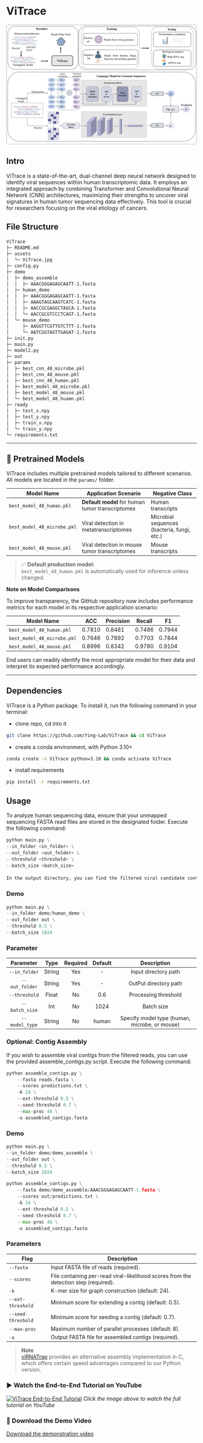 # ViTrace


![ViTrace](/assets/ViTrace.jpg)


## Intro
ViTrace is a state-of-the-art, dual-channel deep neural network designed to identify viral sequences within human transcriptomic data. It employs an integrated approach by combining Transformer and Convolutional Neural Network (CNN) architectures, maximizing their strengths to uncover viral signatures in human tumor sequencing data effectively. This tool is crucial for researchers focusing on the viral etiology of cancers.

## File Structure
```
ViTrace
├─ README.md
├─ assets
│  └─ ViTrace.jpg
├─ config.py
├─ demo
│  ├─ demo_assemble
│  │  ├─ AAACGGGAGAGCAATT-1.fasta
│  ├─ human_demo
│  │  ├─ AAACGGGAGAGCAATT-1.fasta
│  │  ├─ AAAGTAGCAAGTCATC-1.fasta
│  │  ├─ AACCGCGAGGCTAGCA-1.fasta
│  │  └─ AACCGCGTCCCTCAGT-1.fasta
│  └─ mouse_demo
│     ├─ AAGGTTCGTTGTCTTT-1.fasta
│     └─ AATCGGTAGTTGAGAT-1.fasta
├─ init.py
├─ main.py
├─ model2.py
├─ out
├─ params
│  ├─ best_cnn_48_microbe.pkl
│  ├─ best_cnn_48_mouse.pkl
│  ├─ best_cnn_48_human.pkl
│  ├─ best_model_48_microbe.pkl
│  ├─ best_model_48_mouse.pkl
│  └─ best_model_48_huamn.pkl
├─ ready
│  ├─ test_x.npy
│  ├─ test_y.npy
│  ├─ train_x.npy
│  └─ train_y.npy
└─ requirements.txt

```


---

## 🧠 Pretrained Models

ViTrace includes multiple pretrained models tailored to different scenarios. All models are located in the `params/` folder.

| Model Name                  | Application Scenario                                     | Negative Class                         |
|----------------------------|----------------------------------------------------------|----------------------------------------|
| `best_model_48_human.pkl`      | **Default model** for human tumor transcriptomes         | Human transcripts                      |
| `best_model_48_microbe.pkl`| Viral detection in metatranscriptomes                    | Microbial sequences (bacteria, fungi, etc.) |
| `best_model_48_mouse.pkl`  | Viral detection in mouse tumor transcriptomes            | Mouse transcripts                      |

> ✅ **Default production model:**  
> `best_model_48_human.pkl` is automatically used for inference unless changed.


**Note on Model Comparisons**  

To improve transparency, the GitHub repository now includes performance metrics for each model in its respective application scenario:

| Model Name                  | ACC     | Precision | Recall  | F1     |
|-----------------------------|---------|-----------|---------|--------|
| `best_model_48_human.pkl`       | 0.7810  | 0.8461    | 0.7486  | 0.7944 |
| `best_model_48_microbe.pkl` | 0.7646  | 0.7892    | 0.7703  | 0.7844 |
| `best_model_48_mouse.pkl`   | 0.8996  | 0.8342    | 0.9780  | 0.9104 |

End users can readily identify the most appropriate model for their data and interpret its expected performance accordingly.

---




## Dependencies
ViTrace is a Python package. To install it, run the following command in your terminal:
* clone repo, cd into it
```bash
git clone https://github.com/Ying-Lab/ViTrace && cd ViTrace
```
* create a conda environment, with Python 3.10+
```bash
conda create -n ViTrace python=3.10 && conda activate ViTrace
```
* install requirements
```bash
pip install -r requirements.txt
```


## Usage
To analyze human sequencing data, ensure that your unmapped sequencing FASTA read files are stored in the designated folder. Execute the following command:
```python
python main.py \
--in_folder <in_folder> \
--out_folder <out_folder> \
--threshold <threshold> \
--batch_size <batch_size>

In the output directory, you can find the filtered viral candidate contigs and the prediction score for each sequence.
```
### Demo
```python
python main.py \
--in_folder demo/human_demo \
--out_folder out \
--threshold 0.5 \
--batch_size 1024
```
### Parameter 
| Parameter       | Type   | Required | Default | Description          |
|:-----------------:|:--------:|:----------:|:---------:|:----------------------:|
| `--in_folder`   | String | Yes      | -       | Input directory path |
|`--out_folder` | String | Yes|       -| OutPut directory path|
| `--threshold`   | Float  | No       | 0.6     | Processing threshold |
| `--batch_size`  | Int    | No       | 1024    | Batch size           |
| `--model_type`  | String    | No       | human    | Specify model type (human, microbe, or mouse)         |
### Optional: Contig Assembly
If you wish to assemble viral contigs from the filtered reads, you can use the provided assemble_contigs.py script. Execute the following command:

```python
python assemble_contigs.py \
    --fasta reads.fasta \
    --scores predictions.txt \
    -k 24 \
    --ext-threshold 0.5 \
    --seed-threshold 0.7 \
    --max-proc 48 \
    -o assembled_contigs.fasta
```

### Demo

```python
python main.py \
--in_folder demo/demo_assemble \
--out_folder out \
--threshold 0.5 \
--batch_size 1024
```
```python
python assemble_contigs.py \
    --fasta demo/demo_assemble/AAACGGGAGAGCAATT-1.fasta \
    --scores out/predictions.txt \
    -k 24 \
    --ext-threshold 0.5 \
    --seed-threshold 0.7 \
    --max-proc 48 \
    -o assembled_contigs.fasta
```

### Parameters

| Flag             | Description                                                                 |
|------------------|------------------------------------------------------------------------------|
| `--fasta`        | Input FASTA file of reads (required).                                  |
| `--scores`       | File containing per-read viral-likelihood scores from the detection step (required). |
| `-k`             | K-mer size for graph construction (default: 24).                             |
| `--ext-threshold`| Minimum score for extending a contig (default: 0.5).                         |
| `--seed-threshold`| Minimum score for seeding a contig (default: 0.7).                          |
| `--max-proc`     | Maximum number of parallel processes (default: 8).                           |
| `-o`             | Output FASTA file for assembled contigs (required).                          |

> **Note**  
> [viRNATrap](https://github.com/AuslanderLab/virnatrap) provides an alternative assembly implementation in C, which offers certain speed advantages compared to our Python version.



### ▶️ Watch the End-to-End Tutorial on YouTube
[![ViTrace End-to-End Tutorial](https://img.youtube.com/vi/ZObFf-iJvXw/0.jpg)](https://youtu.be/ZObFf-iJvXw)
*Click the image above to watch the full tutorial on YouTube*

### 💾 Download the Demo Video
[Download the demonstration video](assets/videos/end2end_process.mp4)  
